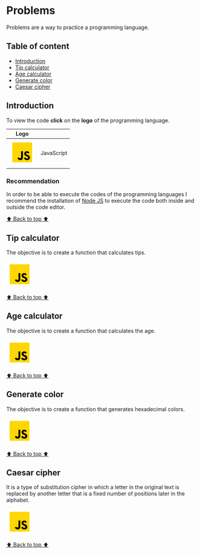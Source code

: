 # Problems

Problems are a way to practice a programming language.

## Table of content

- [Introduction](#introduction)
- [Tip calculator](#tip-calculator)
- [Age calculator](#age-calculator)
- [Generate color](#generate-color)
- [Caesar cipher](#caesar-cipher)

## Introduction

To view the code **click** on the **logo** of the programming language.

| Logo                      |            |
| ------------------------- | ---------- |
| ![JS](/assets/svg/js.svg) | JavaScript |

### Recommendation

In order to be able to execute the codes of the programming languages I recommend the installation of [Node JS](https://nodejs.org/en) to execute the code both inside and outside the code editor.

[⬆️ Back to top ⬆️](#problems)

## Tip calculator

The objective is to create a function that calculates tips.

[![JS](/assets/svg/js.svg)](/javascript/01-tip-calculator.js)

[⬆️ Back to top ⬆️](#problems)

## Age calculator

The objective is to create a function that calculates the age.

[![JS](/assets/svg/js.svg)](/javascript/02-age-calculator.js)

[⬆️ Back to top ⬆️](#problems)

## Generate color

The objective is to create a function that generates hexadecimal colors.

[![JS](/assets/svg/js.svg)](/javascript/03-generate-color.js)

[⬆️ Back to top ⬆️](#problems)

## Caesar cipher

It is a type of substitution cipher in which a letter in the original text is replaced by another letter that is a fixed number of positions later in the alphabet.

[![JS](/assets/svg/js.svg)](/javascript/04-caesar-cipher.js)

[⬆️ Back to top ⬆️](#problems)
